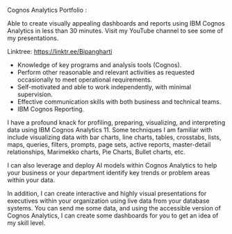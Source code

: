 Cognos Analytics Portfolio :

Able to create visually appealing dashboards and reports using IBM Cognos Analytics in less than 30 minutes. Visit my YouTube channel to see some of my presentations.

Linktree: https://linktr.ee/Bipangharti

- Knowledge of key programs and analysis tools (Cognos). 
- Perform other reasonable and relevant activities as requested occasionally to meet operational requirements.
- Self-motivated and able to work independently, with minimal supervision.
- Effective communication skills with both business and technical teams.
- IBM Cognos Reporting.

 I have a profound knack for profiling, preparing, visualizing, and interpreting data using IBM Cognos Analytics 11. Some techniques I am familiar with include visualizing data with bar charts, line charts, tables, crosstabs, lists, maps, queries, filters, prompts, page sets, active reports, master-detail relationships, Marimekko charts, Pie Charts, Bullet charts, etc. 

I can also leverage and deploy AI models within Cognos Analytics to help your business or your department identify key trends or problem areas within your data. 

In addition, I can create interactive and highly visual presentations for executives within your organization using live data from your database systems. You can send me some data, and using the accessible version of Cognos Analytics, I can create some dashboards for you to get an idea of my skill level.
